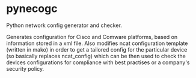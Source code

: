 pynecogc
=========

Python network config generator and checker. 


Generates configuration for Cisco and Comware platforms, based on information stored in a xml file. Also modifies ncat configuration template (written in mako) in order to get a tailored config for the particular device (so basically replaces ncat_config) which can be then used to check the devices configurations for compliance with best practises or a company's security policy. 

